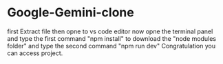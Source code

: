 # Google-Gemini-clone
first Extract file then opne to vs code editor 
now opne the terminal panel and type the 
first command "npm install" to download the "node modules folder"
and type the second command "npm run dev" 
Congratulation you can access project.
